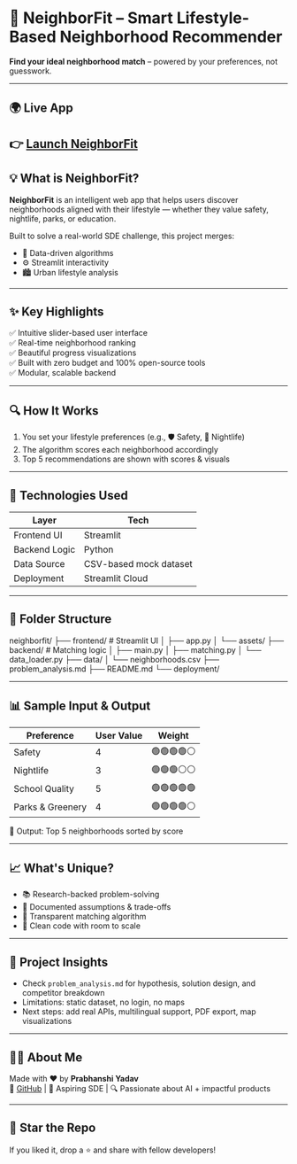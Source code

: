 # 🚀 NeighborFit – Smart Lifestyle-Based Neighborhood Recommender

**Find your ideal neighborhood match** – powered by your preferences, not guesswork.

---
## 🌍 Live App
👉 [Launch NeighborFit](https://neighborfit-prabhanshiyadav.streamlit.app)
---

## 💡 What is NeighborFit?
**NeighborFit** is an intelligent web app that helps users discover neighborhoods aligned with their lifestyle — whether they value safety, nightlife, parks, or education.

Built to solve a real-world SDE challenge, this project merges:
- 🧠 Data-driven algorithms
- ⚙️ Streamlit interactivity
- 🏙️ Urban lifestyle analysis

---

## ✨ Key Highlights

✅ Intuitive slider-based user interface  
✅ Real-time neighborhood ranking  
✅ Beautiful progress visualizations  
✅ Built with zero budget and 100% open-source tools  
✅ Modular, scalable backend

---

## 🔍 How It Works

1. You set your lifestyle preferences (e.g., 🛡️ Safety, 🎉 Nightlife)
2. The algorithm scores each neighborhood accordingly
3. Top 5 recommendations are shown with scores & visuals

---

## 🧠 Technologies Used

| Layer         | Tech           |
|---------------|----------------|
| Frontend UI   | Streamlit      |
| Backend Logic | Python         |
| Data Source   | CSV-based mock dataset |
| Deployment    | Streamlit Cloud |

---


## 📁 Folder Structure


neighborfit/
├── frontend/ # Streamlit UI
│ ├── app.py
│ └── assets/
├── backend/ # Matching logic
│ ├── main.py
│ ├── matching.py
│ └── data_loader.py
├── data/
│ └── neighborhoods.csv
├── problem_analysis.md
├── README.md
└── deployment/




---

## 📊 Sample Input & Output

| Preference       | User Value | Weight |
|------------------|------------|--------|
| Safety           | 4          | 🟢🟢🟢🟢⚪ |
| Nightlife        | 3          | 🟢🟢🟢⚪⚪ |
| School Quality   | 5          | 🟢🟢🟢🟢🟢 |
| Parks & Greenery | 4          | 🟢🟢🟢🟢⚪ |

🧠 Output: Top 5 neighborhoods sorted by score

---


## 📈 What's Unique?

- 📚 Research-backed problem-solving
- 📎 Documented assumptions & trade-offs
- 🔄 Transparent matching algorithm
- 💬 Clean code with room to scale

---

## 🧠 Project Insights

- Check `problem_analysis.md` for hypothesis, solution design, and competitor breakdown
- Limitations: static dataset, no login, no maps
- Next steps: add real APIs, multilingual support, PDF export, map visualizations

---

## 👩‍💻 About Me

Made with ❤️ by **Prabhanshi Yadav**  
🔗 [GitHub](https://github.com/prabhanshiyadav) | 💼 Aspiring SDE | 🔍 Passionate about AI + impactful products

---

## 🌟 Star the Repo

If you liked it, drop a ⭐ and share with fellow developers!
